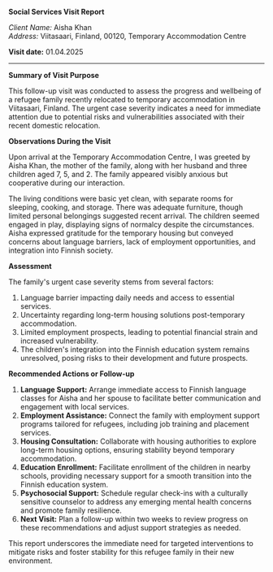 **Social Services Visit Report**

*Client Name:* Aisha Khan  
*Address:* Viitasaari, Finland, 00120, Temporary Accommodation Centre  

**Visit date:** 01.04.2025

---

**Summary of Visit Purpose**

This follow-up visit was conducted to assess the progress and wellbeing of a refugee family recently relocated to temporary accommodation in Viitasaari, Finland. The urgent case severity indicates a need for immediate attention due to potential risks and vulnerabilities associated with their recent domestic relocation.

**Observations During the Visit**

Upon arrival at the Temporary Accommodation Centre, I was greeted by Aisha Khan, the mother of the family, along with her husband and three children aged 7, 5, and 2. The family appeared visibly anxious but cooperative during our interaction.

The living conditions were basic yet clean, with separate rooms for sleeping, cooking, and storage. There was adequate furniture, though limited personal belongings suggested recent arrival. The children seemed engaged in play, displaying signs of normalcy despite the circumstances. Aisha expressed gratitude for the temporary housing but conveyed concerns about language barriers, lack of employment opportunities, and integration into Finnish society.

**Assessment**

The family's urgent case severity stems from several factors:
1. Language barrier impacting daily needs and access to essential services.
2. Uncertainty regarding long-term housing solutions post-temporary accommodation.
3. Limited employment prospects, leading to potential financial strain and increased vulnerability.
4. The children's integration into the Finnish education system remains unresolved, posing risks to their development and future prospects.

**Recommended Actions or Follow-up**

1. **Language Support:** Arrange immediate access to Finnish language classes for Aisha and her spouse to facilitate better communication and engagement with local services.
2. **Employment Assistance:** Connect the family with employment support programs tailored for refugees, including job training and placement services.
3. **Housing Consultation:** Collaborate with housing authorities to explore long-term housing options, ensuring stability beyond temporary accommodation.
4. **Education Enrollment:** Facilitate enrollment of the children in nearby schools, providing necessary support for a smooth transition into the Finnish education system.
5. **Psychosocial Support:** Schedule regular check-ins with a culturally sensitive counselor to address any emerging mental health concerns and promote family resilience.
6. **Next Visit:** Plan a follow-up within two weeks to review progress on these recommendations and adjust support strategies as needed.

This report underscores the immediate need for targeted interventions to mitigate risks and foster stability for this refugee family in their new environment.